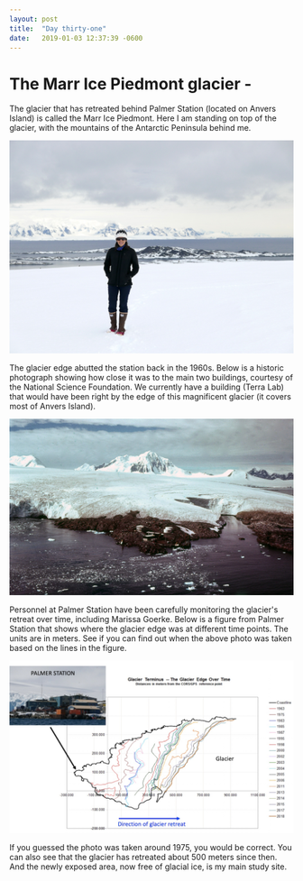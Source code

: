 ```yaml
---
layout: post
title:  "Day thirty-one"
date:   2019-01-03 12:37:39 -0600
---
```

# The Marr Ice Piedmont glacier - 
The glacier that has retreated behind Palmer Station (located on Anvers Island) is called the Marr Ice Piedmont. Here I am standing on top of the glacier, with the mountains of the Antarctic Peninsula behind me. 

![Historic photo of Palmer station and glacier](/assets/blog_photos/190103/p1060500.jpg)

The glacier edge abutted the station back in the 1960s. Below is a historic photograph showing how close it was to the main two buildings, courtesy of the National Science Foundation. We currently have a building (Terra Lab) that would have been right by the edge of this magnificent glacier (it covers most of Anvers Island).

![Historic photo of Palmer station and glacier](/assets/blog_photos/190103/palmer_antarctica033.jpg)

Personnel at Palmer Station have been carefully monitoring the glacier's retreat over time, including Marissa Goerke. Below is a figure from Palmer Station that shows where the glacier edge was at different time points. The units are in meters. See if you can find out when the above photo was taken based on the lines in the figure. 

![Historic photo of Palmer station and glacier](/assets/blog_photos/190103/20190103_screenshot.jpg)

If you guessed the photo was taken around 1975, you would be correct. You can also see that the glacier has retreated about 500 meters since then. And the newly exposed area, now free of glacial ice, is my main study site. 


